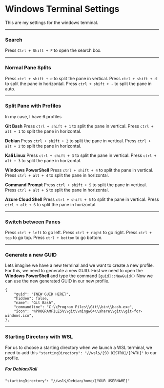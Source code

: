 
# Windows Terminal Settings

This are my settings for the windows terminal.

---
### Search

Press `Ctrl + Shift + F` to open the search box.

---
### Normal Pane Splits

Press `ctrl + shift + e` to split the pane in vertical.
Press `ctrl + shift + d` to split the pane in horizontal.
Press `ctrl + shift + -` to split the pane in auto.

---
### Split Pane with Profiles

In my case, I have 6 profiles

**Git Bash**
Press `ctrl + shift + 1` to split the pane in vertical.
Press `ctrl + alt + 1` to split the pane in horizontal.

**Debian**
Press `ctrl + shift + 2` to split the pane in vertical.
Press `ctrl + alt + 2` to split the pane in horizontal.

**Kali Linux**
Press `ctrl + shift + 3` to split the pane in vertical.
Press `ctrl + alt + 3` to split the pane in horizontal.

**Windows PowerShell**
Press `ctrl + shift + 4` to split the pane in vertical.
Press `ctrl + alt + 4` to split the pane in horizontal.

**Command Prompt**
Press `ctrl + shift + 5` to split the pane in vertical.
Press `ctrl + alt + 5` to split the pane in horizontal.

**Azure Cloud Shell**
Press `ctrl + shift + 6` to split the pane in vertical.
Press `ctrl + alt + 6` to split the pane in horizontal.

---
### Switch between Panes

Press `ctrl + left` to go left.
Press `ctrl + right` to go right.
Press `ctrl + top` to go top.
Press `ctrl + bottom` to go bottom.

---
### Generate a new GUID

Lets imagine we have a new terminal and we want to create a new profile.
For this, we need to generate a new GUID.
First we need to open the **Windows PowerShell** and type the command `[guid]::NewGuid()`
Now we can use the new generated GUID in our new profile.
````
{
	"guid": "{NEW GUID HERE}",
	"hidden": false,
	"name": "Git Bash",
	"commandline": "C:\\Program Files\\Git\\bin\\bash.exe",
	"icon": "%PROGRAMFILES%\\git\\mingw64\\share\\git\\git-for-windows.ico",
},
````
---
### Starting Directory with WSL

For us to choose a starting directory when we launch a WSL terminal, we need to add this `"startingDirectory": "//wsl$/[SO DISTRO]/[PATH]"` to our profile.

##### For Debian/Kali
````
"startingDirectory": "//wsl$/Debian/home/[YOUR USERNAME]"
````
